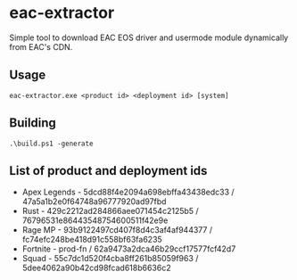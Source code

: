 # eac-extractor
Simple tool to download EAC EOS driver and usermode module dynamically from EAC's CDN.

## Usage
```
eac-extractor.exe <product id> <deployment id> [system]
```

## Building
```
.\build.ps1 -generate
```

## List of product and deployment ids
- Apex Legends - 5dcd88f4e2094a698ebffa43438edc33 / 47a5a1b2e0f64748a96777920ad97fbd
- Rust - 429c2212ad284866aee071454c2125b5 / 76796531e86443548754600511f42e9e
- Rage MP - 93b9122497cd407f8d4c3af4af944377 / fc74efc248be418d91c558bf63fa6235
- Fortnite - prod-fn / 62a9473a2dca46b29ccf17577fcf42d7
- Squad - 55c7dc1d520f4cba8ff261b85059f963 / 5dee4062a90b42cd98fcad618b6636c2

